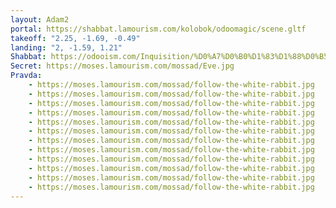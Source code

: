 ```yaml
---
layout: Adam2
portal: https://shabbat.lamourism.com/kolobok/odoomagic/scene.gltf
takeoff: "2.25, -1.69, -0.49"
landing: "2, -1.59, 1.21"
Shabbat: https://odooism.com/Inquisition/%D0%A7%D0%B0%D1%83%D1%88%D0%B5%D1%81%D0%BA%D1%83.mp4
Secret: https://moses.lamourism.com/mossad/Eve.jpg
Pravda:
    - https://moses.lamourism.com/mossad/follow-the-white-rabbit.jpg
    - https://moses.lamourism.com/mossad/follow-the-white-rabbit.jpg
    - https://moses.lamourism.com/mossad/follow-the-white-rabbit.jpg
    - https://moses.lamourism.com/mossad/follow-the-white-rabbit.jpg
    - https://moses.lamourism.com/mossad/follow-the-white-rabbit.jpg
    - https://moses.lamourism.com/mossad/follow-the-white-rabbit.jpg
    - https://moses.lamourism.com/mossad/follow-the-white-rabbit.jpg
    - https://moses.lamourism.com/mossad/follow-the-white-rabbit.jpg
    - https://moses.lamourism.com/mossad/follow-the-white-rabbit.jpg
    - https://moses.lamourism.com/mossad/follow-the-white-rabbit.jpg
    - https://moses.lamourism.com/mossad/follow-the-white-rabbit.jpg
    - https://moses.lamourism.com/mossad/follow-the-white-rabbit.jpg
---
```

